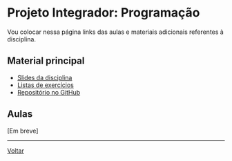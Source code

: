 # Projeto Integrador: Programação

Vou colocar nessa página links das aulas e materiais adicionais referentes à disciplina.

## Material principal

* [Slides da disciplina](/./assets/prog/slides.pdf)
* [Listas de exercícios](/./assets/exercicios_prog/exercicios.html)
* [Repositório no GitHub](https://github.com/victor0machado/ibmec-prog)

## Aulas

[Em breve]

---

[Voltar](https://victor0machado.github.io/)
